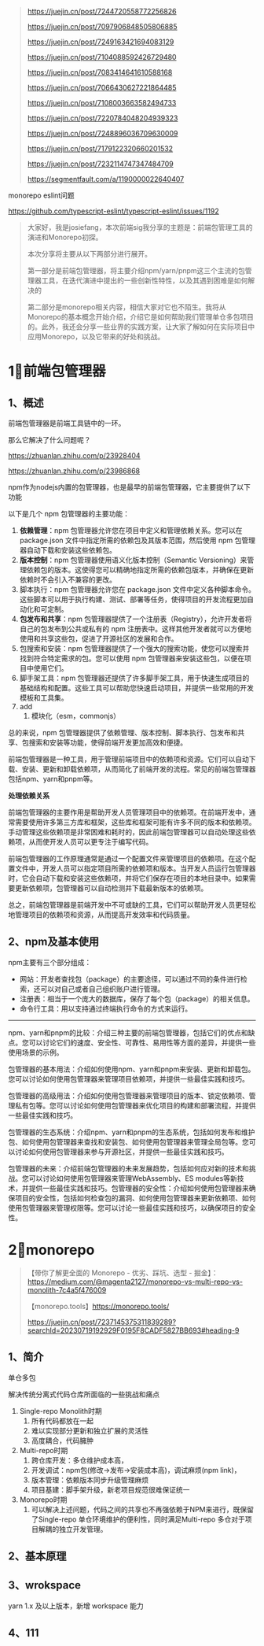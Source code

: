 > https://juejin.cn/post/7244720558772256826
>
> https://juejin.cn/post/7097906848505806885
>
> https://juejin.cn/post/7249163421694083129
>
> https://juejin.cn/post/7104088592426729480
>
> https://juejin.cn/post/7083414641610588168
>
> https://juejin.cn/post/7066430627221864485
>
> https://juejin.cn/post/7108003663582494733
>
> https://juejin.cn/post/7220784048204939323
>
> https://juejin.cn/post/7248896036709630009
>
> https://juejin.cn/post/7179122320660201532
>
> https://juejin.cn/post/7232114747347484709
>
> https://segmentfault.com/a/1190000022640407



monorepo eslint问题 

https://github.com/typescript-eslint/typescript-eslint/issues/1192



> 大家好，我是josiefang，本次前端sig我分享的主题是：前端包管理工具的演进和Monorepo初探。
>
> 本次分享将主要从以下两部分进行展开。
>
> 第一部分是前端包管理器，将主要介绍npm/yarn/pnpm这三个主流的包管理器工具，在迭代演进中提出的一些创新性特性，以及其遇到困难是如何解决的
>
> 第二部分是monorepo相关内容，相信大家对它也不陌生。我将从Monorepo的基本概念开始介绍，介绍它是如何帮助我们管理单仓多包项目的。此外，我还会分享一些业界的实践方案，让大家了解如何在实际项目中应用Monorepo，以及它带来的好处和挑战。



# 1⃣️前端包管理器

## 1、概述

前端包管理器是前端工具链中的一环。

那么它解决了什么问题呢？

https://zhuanlan.zhihu.com/p/23928404

https://zhuanlan.zhihu.com/p/23986868

npm作为nodejs内置的包管理器，也是最早的前端包管理器，它主要提供了以下功能

以下是几个 npm 包管理器的主要功能：

1. **依赖管理**：npm 包管理器允许您在项目中定义和管理依赖关系。您可以在 package.json 文件中指定所需的依赖包及其版本范围，然后使用 npm 包管理器自动下载和安装这些依赖包。
2. **版本控制**：npm 包管理器使用语义化版本控制（Semantic Versioning）来管理依赖包的版本。这使得您可以精确地指定所需的依赖包版本，并确保在更新依赖时不会引入不兼容的更改。
3. 脚本执行：npm 包管理器允许您在 package.json 文件中定义各种脚本命令。这些脚本可以用于执行构建、测试、部署等任务，使得项目的开发流程更加自动化和可定制。
4. **包发布和共享**：npm 包管理器提供了一个注册表（Registry），允许开发者将自己的包发布到公共或私有的 npm 注册表中。这样其他开发者就可以方便地使用和共享这些包，促进了开源社区的发展和合作。
5. 包搜索和安装：npm 包管理器提供了一个强大的搜索功能，使您可以搜索并找到符合特定需求的包。您可以使用 npm 包管理器来安装这些包，以便在项目中使用它们。
6. 脚手架工具：npm 包管理器还提供了许多脚手架工具，用于快速生成项目的基础结构和配置。这些工具可以帮助您快速启动项目，并提供一些常用的开发模板和工具集。
7. add
   1. 模块化（esm，commonjs）

总的来说，npm 包管理器提供了依赖管理、版本控制、脚本执行、包发布和共享、包搜索和安装等功能，使得前端开发更加高效和便捷。





前端包管理器是一种工具，用于管理前端项目中的依赖项和资源。它们可以自动下载、安装、更新和卸载依赖项，从而简化了前端开发的流程。常见的前端包管理器包括npm、yarn和pnpm等。

**处理依赖关系**

前端包管理器的主要作用是帮助开发人员管理项目中的依赖项。在前端开发中，通常需要使用许多第三方库和框架，这些库和框架可能有许多不同的版本和依赖项。手动管理这些依赖项是非常困难和耗时的，因此前端包管理器可以自动处理这些依赖项，从而使开发人员可以更专注于编写代码。

前端包管理器的工作原理通常是通过一个配置文件来管理项目的依赖项。在这个配置文件中，开发人员可以指定项目所需的依赖项和版本。当开发人员运行包管理器时，它会自动下载和安装这些依赖项，并将它们保存在项目的本地目录中。如果需要更新依赖项，包管理器可以自动检测并下载最新版本的依赖项。

总之，前端包管理器是前端开发中不可或缺的工具，它们可以帮助开发人员更轻松地管理项目的依赖项和资源，从而提高开发效率和代码质量。





## 2、npm及基本使用

npm主要有三个部分组成：

- 网站：开发者查找包（package）的主要途径，可以通过不同的条件进行检索，还可以对自己或者自己组织账户进行管理。
- 注册表：相当于一个庞大的数据库，保存了每个包（package）的相关信息。
- 命令行工具：用以支持通过终端执行命令的方式来运行。



****









npm、yarn和pnpm的比较：介绍三种主要的前端包管理器，包括它们的优点和缺点。您可以讨论它们的速度、安全性、可靠性、易用性等方面的差异，并提供一些使用场景的示例。



包管理器的基本用法：介绍如何使用npm、yarn和pnpm来安装、更新和卸载包。您可以讨论如何使用包管理器来管理项目依赖项，并提供一些最佳实践和技巧。



包管理器的高级用法：介绍如何使用包管理器来管理项目的版本、锁定依赖项、管理私有包等。您可以讨论如何使用包管理器来优化项目的构建和部署流程，并提供一些最佳实践和技巧。



包管理器的生态系统：介绍npm、yarn和pnpm的生态系统，包括如何发布和维护包、如何使用包管理器来查找和安装包、如何使用包管理器来管理全局包等。您可以讨论如何使用包管理器来参与开源社区，并提供一些最佳实践和技巧。



包管理器的未来：介绍前端包管理器的未来发展趋势，包括如何应对新的技术和挑战。您可以讨论如何使用包管理器来管理WebAssembly、ES modules等新技术，并提供一些最佳实践和技巧。包管理器的安全性：介绍如何使用包管理器来确保项目的安全性，包括如何检查包的漏洞、如何使用包管理器来更新依赖项、如何使用包管理器来管理权限等。您可以讨论一些最佳实践和技巧，以确保项目的安全性。



# 2⃣️monorepo

> 【带你了解更全面的 Monorepo - 优劣、踩坑、选型 - 掘金】：https://medium.com/@magenta2127/monorepo-vs-multi-repo-vs-monolith-7c4a5f476009
>
> 【monorepo.tools】https://monorepo.tools/
>
> https://juejin.cn/post/7237145375311839289?searchId=20230719192929F0195F8CADF5827BB693#heading-9

## 1、简介

单仓多包

解决传统分离式代码仓库所面临的一些挑战和痛点

1. Single-repo Monolith时期
   1. 所有代码都放在一起
   2. 难以实现部分更新和独立扩展的灵活性
   3. 高度耦合，代码臃肿
2. Multi-repo时期
   1. 跨仓库开发：多仓维护成本高，
   2. 开发调试：npm包(修改->发布->安装成本高)，调试麻烦(npm link)，
   3. 版本管理：依赖版本同步升级管理麻烦
   4. 项目基建：脚手架升级，新老项目规范很难保证统一
3. Monorepo时期
   1. 可以解决上述问题，代码之间的共享也不再强依赖于NPM来进行，既保留了Single-repo 单仓环境维护的便利性，同时满足Multi-repo 多仓对于项目解耦的独立开发管理。



## 2、基本原理





## 3、wrokspace

yarn 1.x 及以上版本，新增 workspace 能力



## 4、111
